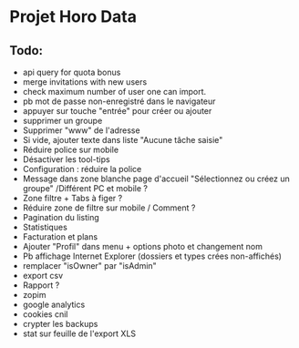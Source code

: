 # Projet Horo Data


## Todo:
* api query for quota bonus
* merge invitations with new users
* check maximum number of user one can import.
* pb mot de passe non-enregistré dans le navigateur
* appuyer sur touche "entrée" pour créer ou ajouter
* supprimer un groupe
* Supprimer "www" de l'adresse
* Si vide, ajouter texte dans liste "Aucune tâche saisie"
* Réduire police sur mobile
* Désactiver les tool-tips
* Configuration : réduire la police
* Message dans zone blanche page d'accueil "Sélectionnez ou créez un groupe" /Différent PC et mobile ?
* Zone filtre + Tabs à figer ?
* Réduire zone de filtre sur mobile / Comment ?
* Pagination du listing
* Statistiques
* Facturation et plans
* Ajouter "Profil" dans menu + options photo et changement nom
* Pb affichage Internet Explorer (dossiers et types crées non-affichés)
* remplacer "isOwner" par "isAdmin"
* export csv
* Rapport ?
* zopim
* google analytics
* cookies cnil
* crypter les backups
* stat sur feuille de l'export XLS
